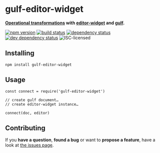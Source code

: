 # gulf-editor-widget

**[Operational transformations](https://en.wikipedia.org/wiki/Operational_transformation) with [editor-widget](https://github.com/slap-editor/editor-widget) and [gulf](https://github.com/marcelklehr/gulf).**

[![npm version](https://img.shields.io/npm/v/gulf-editor-widget.svg)](https://www.npmjs.com/package/gulf-editor-widget)
[![build status](https://img.shields.io/travis/derhuerst/gulf-editor-widget.svg)](https://travis-ci.org/derhuerst/gulf-editor-widget)
[![dependency status](https://img.shields.io/david/derhuerst/gulf-editor-widget.svg)](https://david-dm.org/derhuerst/gulf-editor-widget)
[![dev dependency status](https://img.shields.io/david/dev/derhuerst/gulf-editor-widget.svg)](https://david-dm.org/derhuerst/gulf-editor-widget#info=devDependencies)
![ISC-licensed](https://img.shields.io/github/license/derhuerst/gulf-editor-widget.svg)


## Installing

```shell
npm install gulf-editor-widget
```


## Usage

```
const connect = require('gulf-editor-widget')

// create gulf document…
// create editor-widget instance…

connect(doc, editor)
```

## Contributing

If you **have a question**, **found a bug** or want to **propose a feature**, have a look at [the issues page](https://github.com/derhuerst/gulf-editor-widget/issues).
